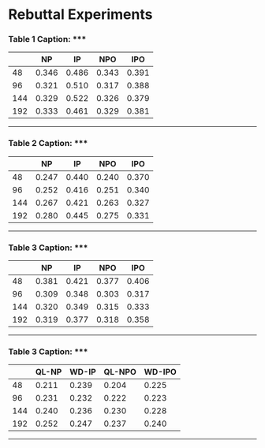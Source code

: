 # Rebuttal Experiments


### Table 1 Caption: ***


|     | NP    | IP    | NPO   | IPO   |
| --- | ----- | ----- | ----- | ----- |
| 48  | 0.346 | 0.486 | 0.343 | 0.391 |
| 96  | 0.321 | 0.510 | 0.317 | 0.388 |
| 144 | 0.329 | 0.522 | 0.326 | 0.379 |
| 192 | 0.333 | 0.461 | 0.329 | 0.381 |


---

### Table 2 Caption: ***


|     | NP    | IP    | NPO   | IPO   |
| --- | ----- | ----- | ----- | ----- |
| 48  | 0.247 | 0.440 | 0.240 | 0.370 |
| 96  | 0.252 | 0.416 | 0.251 | 0.340 |
| 144 | 0.267 | 0.421 | 0.263 | 0.327 |
| 192 | 0.280 | 0.445 | 0.275 | 0.331 |


---

### Table 3 Caption: ***


|     | NP    | IP    | NPO   | IPO   |
| --- | ----- | ----- | ----- | ----- |
| 48  | 0.381 | 0.421 | 0.377 | 0.406 |
| 96  | 0.309 | 0.348 | 0.303 | 0.317 |
| 144 | 0.320 | 0.349 | 0.315 | 0.333 |
| 192 | 0.319 | 0.377 | 0.318 | 0.358 |


---
### Table 3 Caption: ***


|     | QL-NP | WD-IP | QL-NPO | WD-IPO |
| --- | ----- | ----- | ------ | ------ |
| 48  | 0.211 | 0.239 | 0.204  | 0.225  |
| 96  | 0.231 | 0.232 | 0.222  | 0.223  |
| 144 | 0.240 | 0.236 | 0.230  | 0.228  |
| 192 | 0.252 | 0.247 | 0.237  | 0.240  |


---

